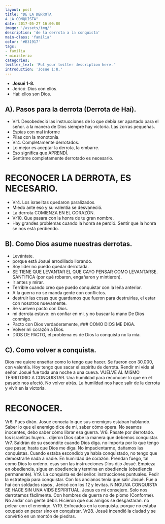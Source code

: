 ```yaml
---
layout: post
title: "DE LA DERROTA
A LA CONQUISTA"
date: 2017-05-27 16:00:00
image: '/assets/img/'
description: 'de la derrota a la conquista'
main-class: 'familia'
color: '#B31917'
tags:
- familia
- ministerio
categories:
twitter_text: 'Put your twitter description here.'
introduction: 'Josue 1:8.'
---
```


- **Josué 1-8.**
- Jericó: Dios con ellos.
- Hai: ellos son Dios.

## A). Pasos para la derrota (Derrota de Haí).
- Vr1. Desobedeció las instrucciones de lo que debía ser apartado para el señor. a la manera de Dios siempre hay victoria.
Las zorras pequeñas.
- Espías con mal informe
- Pilas con la monotonía.
- Vr4. Completamente derrotados.
- Lo mejor es aceptar la derrota, la embarre.
- Eso significa que APRENDÍ.
- Sentirme completamente derrotado es necesario.
# RECONOCER LA DERROTA, ES NECESARIO.
- Vr4. Los israelitas quedaron paralizados.
- Miedo ante eso y su valentía se desvaneció.
- La derrota COMIENZA EN EL CORAZÓN.
- Vr10. Que pasara con la honra de tu gran nombre.
- Hay grandes problemas cuando la honra se perdió.
Sentir que la honra se nos está perdiendo.
## B). Como Dios asume nuestras derrotas.
- Levántate.
- porque está Josué arrodillado llorando.
- Soy líder no puedo quedar derrotada.
- SE TIENE QUE LEVANTAR EL QUE CAYO
PENSAR COMO LEVANTARSE.
SANTIFICA (por qué robaron, engañaron y mintieron).
- Ir antes y mirar.
- Terrible cuando creo que puedo conquistar con la leña anterior.
- A la guerra no se manda gente con conflictos.
- destruir las cosas que guardamos que fueron para destruirlas, el estar con nosotros nuevamente.
- Se vuelven pacto con Dios.
- mi derrota estuvo: en confiar en mi, y no buscar la mano De Dios conmigo.
- Pacto con Dios verdaderamente, ### COMO DIOS ME DIGA.
- Volver mi corazón a Dios.
- DIOS DE PACTO, el problema es de Dios la conquista no la mía.
## C). Como volver a conquista.
Dios me quiere enseñar como lo tengo que hacer.
Se fueron con 30.000, con valentía.
Hoy tengo que sacar el espíritu de derrota.
Rendir mi vida al señor.
Josué fue toda una noche a una cueva.
VUELVE AL MISMO TERRITORIO A CONQUISTAR.
Una humildad para reconocer lo que en el pasado nos afectó.
No volver atrás.
La humildad nos hace salir de la derrota y vivir en la victoria.
# RECONOCER.
Vr6. Pues dirán.
Josué conocía lo que sus enemigos estaban hablando.
Saber lo que el enemigo dice de mi, saber cómo opera.
No seamos inocentes, debo saber cómo librar esa guerra.
Vr6. Pásate por derrotado.
los israelitas huyen... dijeron
Dios sabe la manera que debemos conquistar.
Vr7. Saldrán de su escondite cuando Dios diga.
no importa por lo que tengo que pasar, hasta que Dios me diga.
No impacientarme, dañamos las conquistas.
Cuando estaba escondido ya había conquistado, no tengo que demostrarle nada a nadie.
En humildad de corazón.
Prendan fuego, tal como Dios lo ordeno.
esas son las instrucciones Dios dijo Josué.
Empieza en obediencia, sigue en obediencia y termina en obediencia (obediencia permanente).
Vr9. La conquista es del señor.
instrucciones puntuales.
Pedir la estrategia para conquistar.
Con los ancianos tenía que salir Josué.
Fue a hai con soldados rasos , Jericó con los 12 y levitas.
NINGUNA CONQUISTA SE HACE SIN UNA VIDS ESPIRITUAL.
Jesus es mi consejero.
Solo nos derrotamos fácilmente.
Con hombres de guerra no de plomo (Conforme).
No andar con gente débil.
Hicieron que sus amigos se desgastaran.
no pelear con el enemigo.
Vr19. Enfocados en la conquista.
porque no estaba ocupado en pecar sino en conquistar.
Vr28. Josué incendió la ciudad y se convirtió en un montón de piedras.
​

[jekyll-gh]: https://github.com/mojombo/jekyll
[jekyll]:    http://jekyllrb.com
